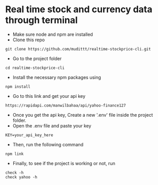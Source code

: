# Real time stock and currency data through terminal 

- Make sure node and npm are installed
- Clone this repo

```
git clone https://github.com/mudittt/realtime-stockprice-cli.git

```

- Go to the project folder

```
cd realtime-stockprice-cli
```
- Install the necessary npm packages using

```
npm install
```
-  Go to this link and get your api key
```
https://rapidapi.com/manwilbahaa/api/yahoo-finance127
```

- Once you get the api key, Create a new '.env' file inside the project folder.
- Open the .env file and paste your key 

```
KEY=your_api_key_here
```

- Then, run the following command

```
npm link
```

- Finally, to see if the project is working or not, run

```
check -h
check yahoo -h
```